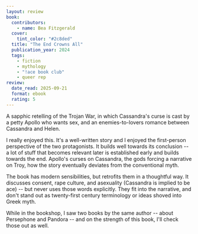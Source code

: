 ```yaml
---
layout: review
book:
  contributors:
    - name: Bea Fitzgerald
  cover:
    tint_color: "#2c8ded"
  title: "The End Crowns All"
  publication_year: 2024
  tags:
    - fiction
    - mythology
    - "!ace book club"
    - queer rep
review:
  date_read: 2025-09-21
  format: ebook
  rating: 5
---
```

A sapphic retelling of the Trojan War, in which Cassandra's curse is cast by a petty Apollo who wants sex, and an enemies-to-lovers romance between Cassandra and Helen.

I really enjoyed this.
It's a well-written story and I enjoyed the first-person perspective of the two protagonists.
It builds well towards its conclusion -- a lot of stuff that becomes relevant later is established early and builds towards the end.
Apollo's curses on Cassandra, the gods forcing a narrative on Troy, how the story eventually deviates from the conventional myth.

The book has modern sensibilities, but retrofits them in a thoughtful way.
It discusses consent, rape culture, and asexuality (Cassandra is implied to be ace) -- but never uses those words explicitly.
They fit into the narrative, and don't stand out as twenty-first century terminology or ideas shoved into Greek myth.

While in the bookshop, I saw two books by the same author -- about Persephone and Pandora -- and on the strength of this book, I'll check those out as well.
